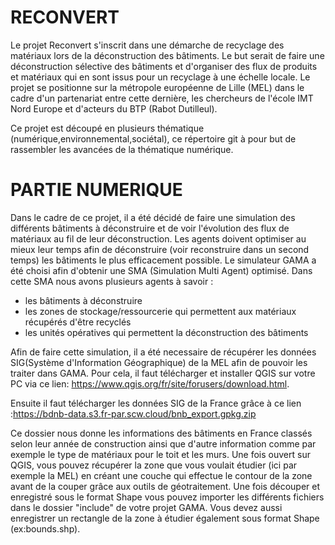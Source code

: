 # RECONVERT


Le projet Reconvert s'inscrit dans une démarche de recyclage des matériaux lors de la déconstruction des bâtiments. Le but serait de faire une déconstruction sélective des bâtiments et d'organiser des flux de produits et matériaux qui en sont issus pour un recyclage à une échelle locale. Le projet se positionne sur la métropole européenne de Lille (MEL) dans le cadre d'un partenariat entre cette dernière, les chercheurs de l'école IMT Nord Europe et d'acteurs du BTP (Rabot Dutilleul).

Ce projet est découpé en plusieurs thématique (numérique,environnemental,sociétal), ce répertoire git à pour but de rassembler les avancées de la thématique numérique.

# PARTIE NUMERIQUE

Dans le cadre de ce projet, il a été décidé de faire une simulation des différents bâtiments à déconstruire et de voir l'évolution des flux de matériaux au fil de leur déconstruction. Les agents doivent optimiser au mieux leur temps afin de déconstruire (voir reconstruire dans un second temps) les bâtiments le plus efficacement possible. Le simulateur GAMA a été choisi afin d'obtenir une SMA (Simulation Multi Agent) optimisé. Dans cette SMA nous avons plusieurs agents à savoir :

- les bâtiments à déconstruire 
- les zones de stockage/ressourcerie qui permettent aux matériaux récupérés d'être recyclés
- les unités opératives qui permettent la déconstruction des bâtiments

Afin de faire cette simulation, il a été necessaire de récupérer les données SIG(Système d'Information Géographique) de la MEL afin de pouvoir les traiter dans GAMA. Pour cela, il faut télécharger et installer QGIS sur votre PC via ce lien: https://www.qgis.org/fr/site/forusers/download.html.

Ensuite il faut télécharger les données SIG de la France grâce à ce lien :https://bdnb-data.s3.fr-par.scw.cloud/bnb_export.gpkg.zip

Ce dossier nous donne les informations des bâtiments en France classés selon leur année de construction ainsi que d'autre information comme par exemple le type de matériaux pour le toit et les murs. Une fois ouvert sur QGIS, vous pouvez récupérer la zone que vous voulait étudier (ici par exemple la MEL) en créant une couche qui effectue le contour de la zone avant de la couper grâce aux outils de géotraitement. Une fois découper et enregistré sous le format Shape vous pouvez importer les différents fichiers dans le dossier "include" de votre projet GAMA. Vous devez aussi enregistrer un rectangle de la zone à étudier également sous format Shape (ex:bounds.shp).
